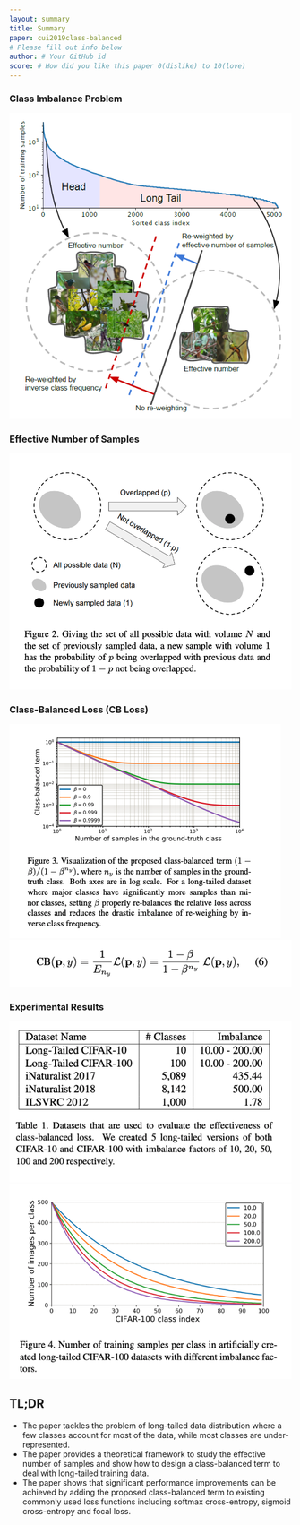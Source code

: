 ```yaml
---
layout: summary
title: Summary
paper: cui2019class-balanced
# Please fill out info below
author: # Your GitHub id
score: # How did you like this paper 0(dislike) to 10(love)
---
```


### Class Imbalance Problem
![](cui2019class-balanced_1a.png)
### Effective Number of Samples
![](cui2019class-balanced_1b.png)
### Class-Balanced Loss (CB Loss)
![](cui2019class-balanced_1c.png)
![](cui2019class-balanced_1d.png)
### Experimental Results
![](cui2019class-balanced_1e.png)
![](cui2019class-balanced_1f.png)

## TL;DR
* The paper tackles the problem of long-tailed data distribution where a few classes account for most
of the data, while most classes are under-represented.
* The paper provides a theoretical framework to study the effective number of samples and show how to design a class-balanced term to deal with long-tailed training data.
* The paper shows that significant performance improvements can be achieved by adding the proposed class-balanced term to existing commonly used loss functions including softmax cross-entropy, sigmoid cross-entropy and focal loss.